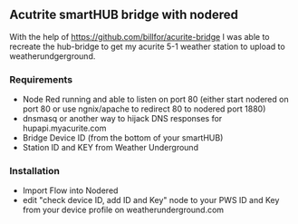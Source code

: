 ## Acutrite smartHUB bridge with nodered 
With the help of https://github.com/billfor/acurite-bridge I was able to recreate the hub-bridge to get my acurite 5-1 weather station to upload to weatherundgerground.


### Requirements
- Node Red running and able to listen on port 80 (either start nodered on port 80 or use ngnix/apache to redirect 80 to nodered port 1880)
- dnsmasq or another way to hijack DNS responses for hupapi.myacurite.com
- Bridge Device ID (from the bottom of your smartHUB)
- Station ID and KEY from Weather Underground

### Installation
- Import Flow into Nodered
- edit "check device ID, add ID and Key" node to your PWS ID and Key from your device profile on weatherunderground.com
